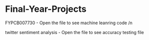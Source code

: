 # Final-Year-Projects
FYPCB007730 - Open the file to see machine leanring code /n



twitter sentiment analysis - Open the file to see accuracy testing file
